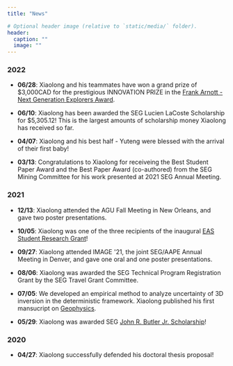 ```yaml
---
title: "News"

# Optional header image (relative to `static/media/` folder).
header:
  caption: ""
  image: ""
---
```


### 2022
- **06/28**:
  Xiaolong and his teammates have won a grand prize of \$3,000CAD for the prestigious INNOVATION PRIZE in the [Frank Arnott - Next Generation Explorers Award](https://www.pdac.ca/members/students/faa/about-the-award).


- **06/10**:
  Xiaolong has been awarded the SEG Lucien LaCoste Scholarship for \$5,305.12! This is the largest amounts of scholarship money Xiaolong has received so far.

- **04/07**:
  Xiaolong and his best half - Yuteng were blessed with the arrival of their first baby!

- **03/13**:
  Congratulations to Xiaolong for receiveing the Best Student Paper Award and the Best Paper Award (co-authored) from the SEG Mining Committee for his work presented at 2021 SEG Annual Meeting.

### 2021

- **12/13**:
  Xiaolong attended the AGU Fall Meeting in New Orleans, and gave two poster presentations.

- **10/05**:
  Xiaolong was one of the three  recipients of the inaugural [EAS Student Research Grant](https://uh.edu/nsm/earth-atmospheric/news-events/stories/2021/1011-student-research.php)!

- **09/27**:
  Xiaolong attended IMAGE '21, the joint SEG/AAPE Annual Meeting in Denver, and gave one oral and one poster presentations.

- **08/06**:
  Xiaolong was awarded the SEG Technical Program Registration Grant by the SEG Travel Grant Committee.

- **07/05**:
  We developed an empirical method to analyze uncertainty of 3D inversion in the deterministic framework. Xiaolong published his first mansucript on [Geophysics](https://library.seg.org/doi/abs/10.1190/geo2020-0672.1).

- **05/29**:
  Xiaolong was awarded SEG [John R. Butler Jr. Scholarship](https://seg.org/Education/Student/Student-Opportunities/Scholarships/List-of-scholarship-recipients)!

### 2020

- **04/27**:
  Xiaolong successfully defended his doctoral thesis proposal!
